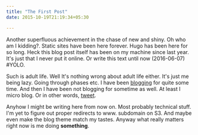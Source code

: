 ```yaml
---
title: "The First Post"
date: 2015-10-19T21:19:34+05:30

---
```


Another superfluous achievement in the chase of new and shiny. Oh who am I kidding?.
Static sites have been here forever. Hugo has been here for so long. Heck this blog post itself has been on my machine since last year.
It's just that I never put it online. Or write this text until now (2016-06-07) #YOLO.

Such is adult life. Well It's nothing wrong about adult life either. It's just me being lazy. Going through phases etc.
I have been [blogging](https://chanux.wordpress.com) for quite some time. And then I have been not blogging for sometime as well.
At least I micro blog. Or in other words, [tweet](https://twitter.com/chanux).

Anyhow I might be writing here from now on. Most probably technical stuff. I'm yet to figure out proper redirects to www. subdomain on S3.
And maybe even make the blog theme match my tastes. Anyway what really matters right now is me doing **something**.
